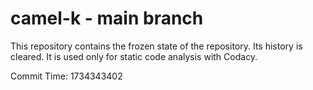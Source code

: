 # camel-k - main branch

This repository contains the frozen state of the repository.
Its history is cleared. It is used only for static code
analysis with Codacy.

Commit Time: 1734343402